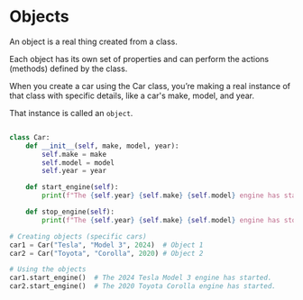 # Objects

An object is a real thing created from a class.

Each object has its own set of properties and can perform the actions (methods) defined by the class.

When you create a car using the Car class, you’re making a real instance of that class with specific details, like a car's make, model, and year. 

That instance is called an `object`.

```python linenums="1"

class Car:
    def __init__(self, make, model, year):
        self.make = make
        self.model = model
        self.year = year

    def start_engine(self):
        print(f"The {self.year} {self.make} {self.model} engine has started.")

    def stop_engine(self):
        print(f"The {self.year} {self.make} {self.model} engine has stopped.")

# Creating objects (specific cars)
car1 = Car("Tesla", "Model 3", 2024)  # Object 1
car2 = Car("Toyota", "Corolla", 2020) # Object 2

# Using the objects
car1.start_engine()  # The 2024 Tesla Model 3 engine has started.
car2.start_engine()  # The 2020 Toyota Corolla engine has started.

```